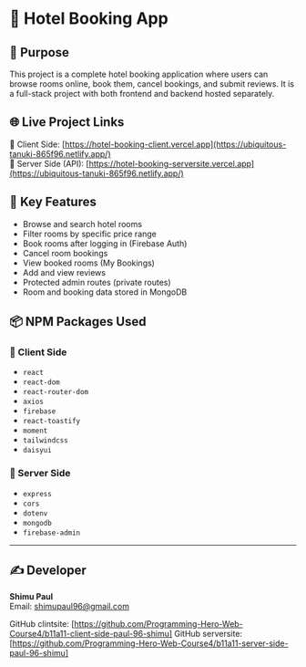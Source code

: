 # 🏨 Hotel Booking App

## 🎯 Purpose
This project is a complete hotel booking application where users can browse rooms online, book them, cancel bookings, and submit reviews. It is a full-stack project with both frontend and backend hosted separately.

## 🌐 Live Project Links
🔗 Client Side: [https://hotel-booking-client.vercel.app](https://ubiquitous-tanuki-865f96.netlify.app/)  
🔗 Server Side (API): [https://hotel-booking-serversite.vercel.app](https://ubiquitous-tanuki-865f96.netlify.app/)

## 🔑 Key Features

- Browse and search hotel rooms
- Filter rooms by specific price range
- Book rooms after logging in (Firebase Auth)
- Cancel room bookings
- View booked rooms (My Bookings)
- Add and view reviews
- Protected admin routes (private routes)
- Room and booking data stored in MongoDB

## 📦 NPM Packages Used

### 🔹 Client Side
- `react`
- `react-dom`
- `react-router-dom`
- `axios`
- `firebase`
- `react-toastify`
- `moment`
- `tailwindcss`
- `daisyui`

### 🔹 Server Side
- `express`
- `cors`
- `dotenv`
- `mongodb`
- `firebase-admin`

---

## ✍️ Developer
**Shimu Paul**  
Email: shimupaul96@gmail.com

GitHub clintsite: [https://github.com/Programming-Hero-Web-Course4/b11a11-client-side-paul-96-shimu]
GitHub serversite:[https://github.com/Programming-Hero-Web-Course4/b11a11-server-side-paul-96-shimu]
